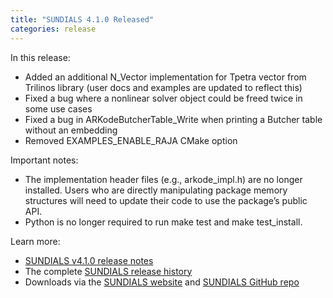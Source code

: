 ```yaml
---
title: "SUNDIALS 4.1.0 Released"
categories: release
---
```


In this release:

- Added an additional N_Vector implementation for Tpetra vector from Trilinos library (user docs and examples are updated to reflect this)
- Fixed a bug where a nonlinear solver object could be freed twice in some use cases
- Fixed a bug in ARKodeButcherTable_Write when printing a Butcher table without an embedding
- Removed EXAMPLES_ENABLE_RAJA CMake option

Important notes:

- The implementation header files (e.g., arkode_impl.h) are no longer installed. Users who are directly manipulating package memory structures will need to update their code to use the package’s public API.
- Python is no longer required to run make test and make test_install.

Learn more:

- [SUNDIALS v4.1.0 release notes](https://computing.llnl.gov/projects/sundials/sundials-software)
- The complete [SUNDIALS release history](https://computing.llnl.gov/projects/sundials/release-history)
- Downloads via the [SUNDIALS website](https://computing.llnl.gov/projects/sundials) and [SUNDIALS GitHub repo](https://github.com/LLNL/sundials)
